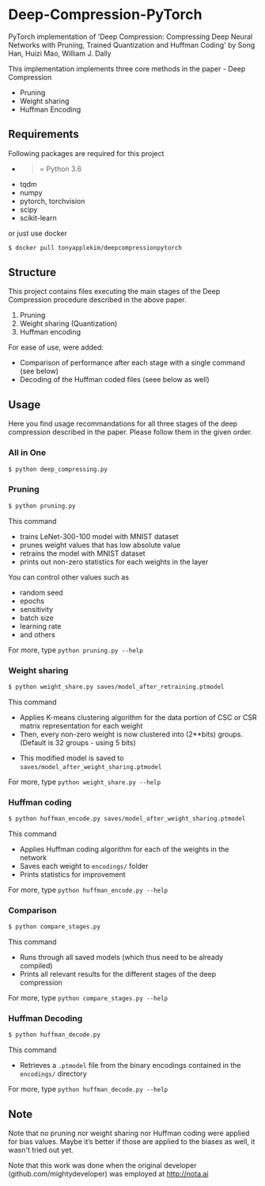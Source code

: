 # Deep-Compression-PyTorch
PyTorch implementation of 'Deep Compression: Compressing Deep Neural Networks with Pruning, Trained Quantization and Huffman Coding'  by Song Han, Huizi Mao, William J. Dally

This implementation implements three core methods in the paper - Deep Compression
- Pruning
- Weight sharing
- Huffman Encoding

## Requirements
Following packages are required for this project
- >= Python 3.6
- tqdm
- numpy
- pytorch, torchvision
- scipy
- scikit-learn

or just use docker
``` bash
$ docker pull tonyapplekim/deepcompressionpytorch
```
## Structure

This project contains files executing the main stages of the Deep Compression procedure described in the above paper.
1. Pruning
2. Weight sharing (Quantization)
3. Huffman encoding

For ease of use, were added:
- Comparison of performance after each stage with a single command (see below)
- Decoding of the Huffman coded files (seee below as well)

## Usage
Here you find usage recommandations for all three stages of the deep compression described in the paper. Please follow them in the given order.

### All in One
``` bash
$ python deep_compressing.py
```


### Pruning
``` bash
$ python pruning.py
```
This command
- trains LeNet-300-100 model with MNIST dataset
- prunes weight values that has low absolute value
- retrains the model with MNIST dataset
- prints out non-zero statistics for each weights in the layer

You can control other values such as
- random seed
- epochs
- sensitivity
- batch size
- learning rate
- and others

For more, type `python pruning.py --help`

### Weight sharing
``` bash
$ python weight_share.py saves/model_after_retraining.ptmodel
```
This command
* Applies K-means clustering algorithm for the data portion of CSC or CSR matrix representation for each weight
* Then, every non-zero weight is now clustered into (2**bits) groups.
(Default is 32 groups - using 5 bits)
- This modified model is saved to
`saves/model_after_weight_sharing.ptmodel`

For more, type `python weight_share.py --help`

### Huffman coding
``` bash
$ python huffman_encode.py saves/model_after_weight_sharing.ptmodel
```
This command
- Applies Huffman coding algorithm for each of the weights in the network
- Saves each weight to `encodings/` folder
- Prints statistics for improvement

For more, type `python huffman_encode.py --help`

### Comparison
``` bash
$ python compare_stages.py
```

This command
- Runs through all saved models (which thus need to be already compiled)
- Prints all relevant results for the different stages of the deep compression

For more, type `python compare_stages.py --help`

### Huffman Decoding
``` bash
$ python huffman_decode.py
```

This command
- Retrieves a `.ptmodel` file from the binary encodings contained in the `encodings/` directory

For more, type `python huffman_decode.py --help`

## Note
Note that no pruning nor weight sharing nor Huffman coding were applied for bias values. Maybe it’s better if those are applied to the biases as well, it wasn't tried out yet.

Note that this work was done when the original developer (github.com/mightydeveloper) was employed at http://nota.ai

